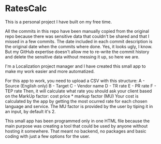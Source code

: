 # RatesCalc

This is a personal project I have built on my free time.

All the commits in this repo have been manually copied from the original repo because there was sensitive data that couldn't be shared and that I missed in a few commits.
The date included in each commit description is the original date when the commits where done.
Yes, it looks ugly, I know. But my GitHub expertise doesn't allow me to re-write the commit history and delete the sensitive data without messing it up, so here we are.

I'm a Localization project manager and I have created this small app to make my work easier and more automatized.

For this app to work, you need to upload a CSV with this structure:
A - Source (English only)
B - Target
C - Vendor name
D - TR rate
E - PR rate
F - TEP rate
Then, it will calculate what rate you should ask your client based on the MarkUp factor: cost price * markup factor (MU)
Your cost is calculated by the app by getting the most ocurred rate for each chosen language and service.
The MU factor is provided by the user by tiping it in an input, by default it's 2.

This small app has been programmed only in one HTML file because the main purpose was creating a tool that could be used by anyone without hosting it somewhere. That meant no backend, no packages and basic coding with just a few options for the user.

